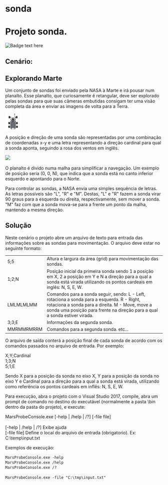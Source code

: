 # sonda
<h1>Projeto sonda. </h1>

![Badge text here](https://vistr.dev/badge?repo=lucasvcardoso.sonda)

<h2>Cenário:</h2>

<h2>Explorando Marte</h2>

<p>Um conjunto de sondas foi enviado pela NASA à Marte e irá pousar num planalto. Esse planalto, que curiosamente é retangular, deve ser explorado pelas sondas para que suas câmeras embutidas consigam ter uma visão completa da área e enviar as imagens de volta para a Terra.</p>

<img src="https://raw.githubusercontent.com/lucasvcardoso/sonda/master/img/rover-top-view.png" style="width: 10%; height: 10%"/>

<p>A posição e direção de uma sonda são representadas por uma combinação de coordenadas x-y e uma letra representando a direção cardinal para qual a sonda aponta, seguindo a rosa dos ventos em inglês.</p>

<img src="https://camo.githubusercontent.com/d3a3ea854beba9f8982123ca10600781c0f72da3/687474703a2f2f692e696d6775722e636f6d2f6c69384165354c2e706e67"/>

<p>O planalto é divido numa malha para simplificar a navegação. Um exemplo de posição seria (0, 0, N), que indica que a sonda está no canto inferior esquerdo e apontando para o Norte.</p>

<p>Para controlar as sondas, a NASA envia uma simples sequência de letras. As letras possíveis são "L", "R" e "M". Destas, "L" e "R" fazem a sonda virar 90 graus para a esquerda ou direita, respectivamente, sem mover a sonda. "M" faz com que a sonda mova-se para a frente um ponto da malha, mantendo a mesma direção.</p>

<h2>Solução</h2>

<p>Neste cenário o projeto abre um arquivo de texto para entrada das informações sobre as sondas para movimentação. O arquivo deve estar no seguinte formato:</p>

<table>
    <tr>
        <td>
            5;5
        </td>
         <td>
             Altura e largura da área (grid) para movimentação das sondas.
        </td>
    </tr>
    <tr>
        <td>
            1;2;N 
        </td>
        <td>
            Posição inicial da primeira sonda sendo 1 a posição em X, 2 a posição em Y e N a direção para a qual a sonda está virada utilizando os pontos cardeais em inglês: N, S, E, W.
        </td>                
    </tr>
    <tr>
        <td>
            LMLMLMLMM
        </td>
        <td>
            Comandos para a sonda seguir, sendo: L - Left, rotaciona a sonda para a esquerda. R - Right, rotaciona a sonda para a direita. M - Move, move a sonda uma posição para frente na direção para a qual a sonda estiver virada.
        </td>               
    </tr>
    <tr>
        <td>
            3;3;E
        </td>
        <td>
            Informações da segunda sonda.
        </td>  
    </tr>
    <tr>
        <td>
            MMRMMRMRRM
        </td>
        <td>
            Comandos para a segunda sonda. etc...
        </td>              
    </tr>                            
</table>

<p>O arquivo de saída conterá a posição final de cada sonda de acordo com os comandos passados no arquivo de entrada. Por exemplo:</p>

<p>
X;Y;Cardinal
<br/>1;3;N
<br/>5;1;E</p>

<p>Sendo X para a posição da sonda no eixo X, Y para a posição da sonda no eixo Y e Cardinal para a direção para a qual a sonda está virada,
utilizando como referência os pontos cardeais em inflês: N, S, E, W.</p>

<p>Para execução, abra o projeto com o Visual Studio 2017, compile, abra um prompt de comando no destino do executável (normalmente a pasta \bin dentro da pasta do projeto), e execute:

MarsProbeConsole.exe [-help | /help | /?] [-file file]
<br/><br/>[-help | /help | /?]    Exibe ajuda
<br/>[-file file]            Define o local do arquivo de entrada (obrigatorio). Ex: C:\temp\input.txt

Exemplos de execução:
```
MarsProbeConsole.exe -help
MarsProbeConsole.exe /help
MarsProbeConsole.exe /?

MarsProbeConsole.exe -file "C:\tmp\input.txt"
```

